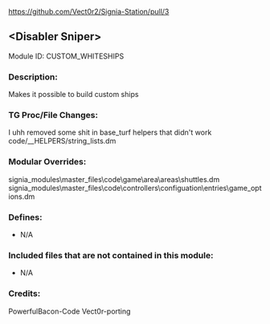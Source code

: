 
https://github.com/Vect0r2/Signia-Station/pull/3

## \<Disabler Sniper>

Module ID: CUSTOM_WHITESHIPS

### Description:
Makes it possible to build custom ships

### TG Proc/File Changes:

I uhh removed some shit in base_turf helpers that didn't work
code/__HELPERS/string_lists.dm
<!-- If you edited any core procs, you should list them here. You should specify the files and procs you changed.
E.g:
- `code/modules/mob/living.dm`: `proc/overriden_proc`, `var/overriden_var`
-->

### Modular Overrides:

signia_modules\master_files\code\game\area\areas\shuttles.dm
signia_modules\master_files\code\controllers\configuation\entries\game_options.dm
<!-- If you added a new modular override (file or code-wise) for your module, you should list it here. Code files should specify what procs they changed, in case of multiple modules using the same file.
E.g:
- `modular_signia/master_files/sound/my_cool_sound.ogg`
- `modular_signia/master_files/code/my_modular_override.dm`: `proc/overriden_proc`, `var/overriden_var`
-->

### Defines:

- N/A
<!-- If you needed to add any defines, mention the files you added those defines in, along with the name of the defines. -->

### Included files that are not contained in this module:

- N/A
<!-- Likewise, be it a non-modular file or a modular one that's not contained within the folder belonging to this specific module, it should be mentioned here. Good examples are icons or sounds that are used between multiple modules, or other such edge-cases. -->

### Credits:

PowerfulBacon-Code
Vect0r-porting
